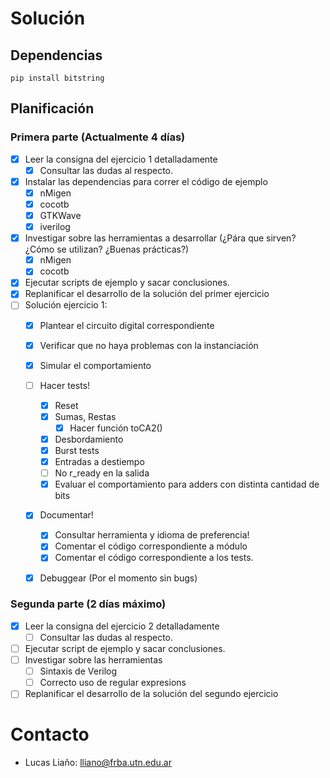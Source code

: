 # Solución

## Dependencias

```
pip install bitstring
```

## Planificación

### Primera parte (Actualmente 4 días)

* [x] Leer la consigna del ejercicio 1 detalladamente
	* [x] Consultar las dudas al respecto.
* [x] Instalar las dependencias para correr el código de ejemplo
	* [x] nMigen
	* [x] cocotb
	* [x] GTKWave
	* [x] iverilog
* [x] Investigar sobre las herramientas a desarrollar (¿Pára que sirven? ¿Cómo se utilizan? ¿Buenas prácticas?)
	* [x] nMigen
	* [x] cocotb
* [x] Ejecutar scripts de ejemplo y sacar conclusiones.
* [x] Replanificar el desarrollo de la solución del primer ejercicio
* [ ] Solución ejercicio 1:
	* [x] Plantear el circuito digital correspondiente
	* [x] Verificar que no haya problemas con la instanciación
	* [x] Simular el comportamiento
	* [ ] Hacer tests!
		* [x] Reset
		* [x] Sumas, Restas
			* [x] Hacer función toCA2()
		* [x] Desbordamiento
		* [x] Burst tests
		* [x] Entradas a destiempo
		* [ ] No r_ready en la salida
		* [x] Evaluar el comportamiento para adders con distinta cantidad de bits
	* [x] Documentar!
		* [x] Consultar herramienta y idioma de preferencia!
		* [x] Comentar el código correspondiente a módulo
		* [x] Comentar el código correspondiente a los tests.
	* [x] Debuggear (Por el momento sin bugs)



### Segunda parte (2 días máximo)
* [x] Leer la consigna del ejercicio 2 detalladamente
	* [ ] Consultar las dudas al respecto.
* [ ] Ejecutar script de ejemplo y sacar conclusiones.
* [ ] Investigar sobre las herramientas
	* [ ] Sintaxis de Verilog
	* [ ] Correcto uso de regular expresions
* [ ] Replanificar el desarrollo de la solución del segundo ejercicio

# Contacto

* Lucas Liaño: lliano@frba.utn.edu.ar
